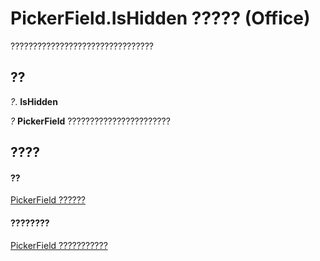 
# PickerField.IsHidden ????? (Office)

????????????????????????????????


## ??

 _?_. **IsHidden**

 _?_ **PickerField** ???????????????????????


## ????


#### ??


[PickerField ??????](f0491733-f8bb-aa8f-95ff-9e844696afe4.md)
#### ????????


[PickerField ???????????](http://msdn.microsoft.com/library/8d64bb41-6d02-056a-2a76-f86d6713e584%28Office.15%29.aspx)